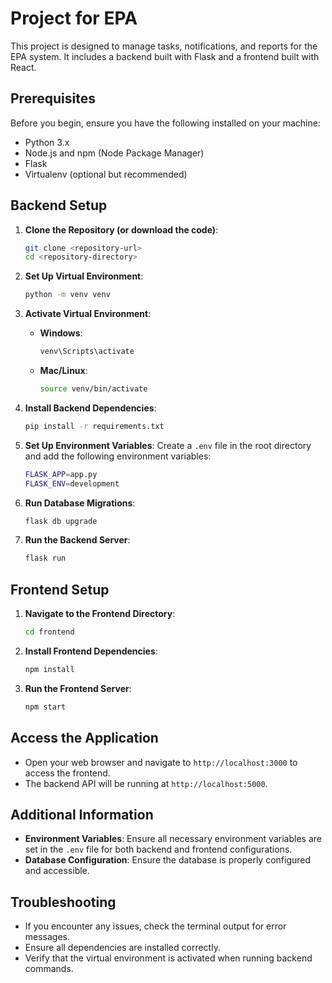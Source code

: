 # Project for EPA

This project is designed to manage tasks, notifications, and reports for the EPA system. It includes a backend built with Flask and a frontend built with React.

## Prerequisites

Before you begin, ensure you have the following installed on your machine:

- Python 3.x
- Node.js and npm (Node Package Manager)
- Flask
- Virtualenv (optional but recommended)

## Backend Setup

1. **Clone the Repository (or download the code)**:
    ```sh
    git clone <repository-url>
    cd <repository-directory>
    ```

2. **Set Up Virtual Environment**:
    ```sh
    python -m venv venv
    ```

3. **Activate Virtual Environment**:
    - **Windows**:
        ```sh
        venv\Scripts\activate
        ```
    - **Mac/Linux**:
        ```sh
        source venv/bin/activate
        ```

4. **Install Backend Dependencies**:
    ```sh
    pip install -r requirements.txt
    ```

5. **Set Up Environment Variables**:
    Create a `.env` file in the root directory and add the following environment variables:
    ```sh
    FLASK_APP=app.py
    FLASK_ENV=development
    ```

6. **Run Database Migrations**:
    ```sh
    flask db upgrade
    ```

7. **Run the Backend Server**:
    ```sh
    flask run
    ```

## Frontend Setup

1. **Navigate to the Frontend Directory**:
    ```sh
    cd frontend
    ```

2. **Install Frontend Dependencies**:
    ```sh
    npm install
    ```

3. **Run the Frontend Server**:
    ```sh
    npm start
    ```

## Access the Application

- Open your web browser and navigate to `http://localhost:3000` to access the frontend.
- The backend API will be running at `http://localhost:5000`.

## Additional Information

- **Environment Variables**: Ensure all necessary environment variables are set in the `.env` file for both backend and frontend configurations.
- **Database Configuration**: Ensure the database is properly configured and accessible.

## Troubleshooting

- If you encounter any issues, check the terminal output for error messages.
- Ensure all dependencies are installed correctly.
- Verify that the virtual environment is activated when running backend commands.
